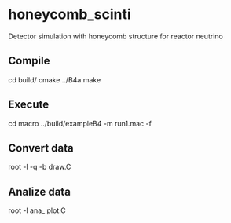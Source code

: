 # honeycomb_scinti
Detector simulation with honeycomb structure for reactor neutrino 

## Compile
cd build/
cmake ../B4a
make

## Execute
cd macro
../build/exampleB4 -m run1.mac -f <filename>

## Convert data
root -l -q -b <filename> draw.C

## Analize data
root -l ana_<filename> plot.C
